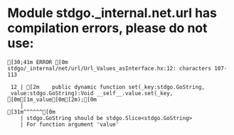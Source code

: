 # Module stdgo._internal.net.url has compilation errors, please do not use:
```
[30;41m ERROR [0m stdgo/_internal/net/url/Url_Values_asInterface.hx:12: characters 107-113

 12 | [2m    public dynamic function set(_key:stdgo.GoString, _value:stdgo.GoString):Void __self__.value.set(_key, [0m[1m_value[0m[2m);[0m
    |                                                                                                           [31m^^^^^^[0m
    | stdgo.GoString should be stdgo.Slice<stdgo.GoString>
    | For function argument 'value'


```

